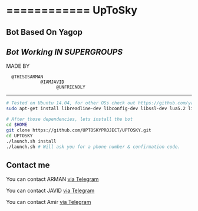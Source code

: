 ============
UpToSky
============
Bot Based On Yagop
----------------------
_Bot Working IN SUPERGROUPS_
----------------------------
MADE BY 

      @THISISARMAN
                 @IAMJAVID
                       @UNFRIENDLY
                       


------------
```bash
# Tested on Ubuntu 14.04, for other OSs check out https://github.com/yagop/telegram-bot/wiki/Installation
sudo apt-get install libreadline-dev libconfig-dev libssl-dev lua5.2 liblua5.2-dev libevent-dev make unzip git redis-server g++ libjansson-dev libpython-dev expat libexpat1-dev
```

```bash
# After those dependencies, lets install the bot
cd $HOME
git clone https://github.com/UPTOSKYPROJECT/UPTOSKY.git
cd UPTOSKY
./launch.sh install
./launch.sh # Will ask you for a phone number & confirmation code.
```

Contact me
------------
You can contact ARMAN [via Telegram](https://telegram.me/THiSiSARMAN) 

You can contact JAVID [via Telegram](https://telegram.me/IAmJavid)

You can contact Amir [via Telegram](https://telegram.me/UnFriendly)
